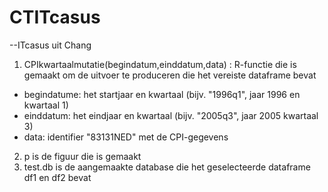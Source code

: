 # CTITcasus
--ITcasus uit Chang
1. CPIkwartaalmutatie(begindatum,einddatum,data) : R-functie die is gemaakt om de uitvoer te produceren die het vereiste dataframe bevat
- begindatume: het startjaar en kwartaal (bijv. "1996q1", jaar 1996 en kwartaal 1)
- einddatum: het eindjaar en kwartaal (bijv. "2005q3", jaar 2005 kwartaal 3)
- data: identifier "83131NED" met de CPI-gegevens
2. p is de figuur die is gemaakt
3. test.db is de aangemaakte database die het geselecteerde dataframe df1 en df2 bevat
